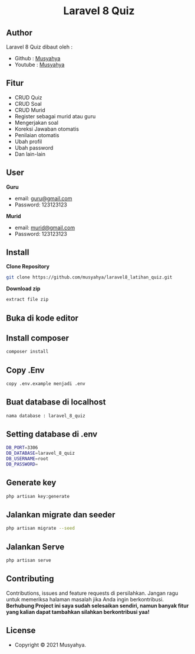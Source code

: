 <h1 align="center">Laravel 8 Quiz</h1>

## Author

Laravel 8 Quiz dibaut oleh :

- Github : <a href="https://github.com/musyahya"> Musyahya </a>
- Youtube : <a href="https://www.youtube.com/channel/UC1iCvpMssrHnUsWKEe2cOag"> Musyahya </a>

## Fitur 

- CRUD Quiz
- CRUD Soal
- CRUD Murid
- Register sebagai murid atau guru
- Mengerjakan soal
- Koreksi Jawaban otomatis
- Penilaian otomatis
- Ubah profil
- Ubah password
- Dan lain-lain

## User

**Guru**

- email: guru@gmail.com
- Password: 123123123

**Murid**

- email: murid@gmail.com
- Password: 123123123

## Install

**Clone Repository**

```bash
git clone https://github.com/musyahya/laravel8_latihan_quiz.git
```

**Download zip**

```bash
extract file zip
```

## Buka di kode editor


## Install composer

```bash
composer install
```

## Copy .Env

```bash
copy .env.example menjadi .env
```

## Buat database di localhost 

```bash
nama database : laravel_8_quiz
```

## Setting database di .env

```bash
DB_PORT=3306
DB_DATABASE=laravel_8_quiz
DB_USERNAME=root
DB_PASSWORD=
```

## Generate key

```bash
php artisan key:generate
```

## Jalankan migrate dan seeder

```bash
php artisan migrate --seed
```

## Jalankan Serve

```bash
php artisan serve
```

## Contributing

Contributions, issues and feature requests di persilahkan.
Jangan ragu untuk memeriksa halaman masalah jika Anda ingin berkontribusi. **Berhubung Project ini saya sudah selesaikan sendiri, namun banyak fitur yang kalian dapat tambahkan silahkan berkontribusi yaa!**

## License

- Copyright © 2021 Musyahya.
